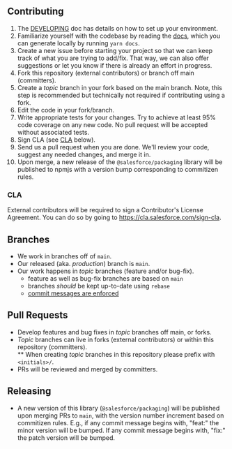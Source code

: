 ## Contributing

1. The [DEVELOPING](DEVELOPING.md) doc has details on how to set up your environment.
1. Familiarize yourself with the codebase by reading the [docs](docs), which you can generate locally by running `yarn docs`.
1. Create a new issue before starting your project so that we can keep track of
   what you are trying to add/fix. That way, we can also offer suggestions or
   let you know if there is already an effort in progress.
1. Fork this repository (external contributors) or branch off main (committers).
1. Create a _topic_ branch in your fork based on the main branch. Note, this step is recommended but technically not required if contributing using a fork.
1. Edit the code in your fork/branch.
1. Write appropriate tests for your changes. Try to achieve at least 95% code coverage on any new code. No pull request will be accepted without associated tests.
1. Sign CLA (see [CLA](#cla) below).
1. Send us a pull request when you are done. We'll review your code, suggest any
   needed changes, and merge it in.
1. Upon merge, a new release of the `@salesforce/packaging` library will be published to npmjs with a version bump corresponding to commitizen rules.

### CLA

External contributors will be required to sign a Contributor's License
Agreement. You can do so by going to https://cla.salesforce.com/sign-cla.

## Branches

- We work in branches off of `main`.
- Our released (aka. _production_) branch is `main`.
- Our work happens in _topic_ branches (feature and/or bug-fix).
  - feature as well as bug-fix branches are based on `main`
  - branches _should_ be kept up-to-date using `rebase`
  - [commit messages are enforced](DEVELOPING.md#When-you-are-ready-to-commit)

## Pull Requests

- Develop features and bug fixes in _topic_ branches off main, or forks.
- _Topic_ branches can live in forks (external contributors) or within this repository (committers).  
  \*\* When creating _topic_ branches in this repository please prefix with `<initials>/`.
- PRs will be reviewed and merged by committers.

## Releasing

- A new version of this library (`@salesforce/packaging`) will be published upon merging PRs to `main`, with the version number increment based on commitizen rules. E.g., if any commit message begins with, "feat:" the minor version will be bumped. If any commit message begins with, "fix:" the patch version will be bumped.
